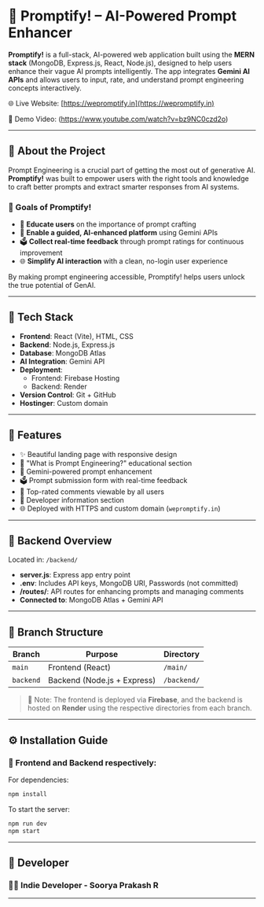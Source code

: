 # 🚀 Promptify! – AI-Powered Prompt Enhancer

**Promptify!** is a full-stack, AI-powered web application built using the **MERN stack** (MongoDB, Express.js, React, Node.js), designed to help users enhance their vague AI prompts intelligently. The app integrates **Gemini AI APIs** and allows users to input, rate, and understand prompt engineering concepts interactively.

🌐 Live Website: [https://wepromptify.in](https://wepromptify.in)   

📌 Demo Video: (https://www.youtube.com/watch?v=bz9NC0czd2o)

---

## 🧠 About the Project

Prompt Engineering is a crucial part of getting the most out of generative AI.  
**Promptify!** was built to empower users with the right tools and knowledge to craft better prompts and extract smarter responses from AI systems.

### 🎯 Goals of Promptify!
- 📘 **Educate users** on the importance of prompt crafting
- 🤖 **Enable a guided, AI-enhanced platform** using Gemini APIs
- 🗳️ **Collect real-time feedback** through prompt ratings for continuous improvement
- 🌐 **Simplify AI interaction** with a clean, no-login user experience

By making prompt engineering accessible, Promptify! helps users unlock the true potential of GenAI.

---

## 🔧 Tech Stack

- **Frontend**: React (Vite), HTML, CSS
- **Backend**: Node.js, Express.js
- **Database**: MongoDB Atlas
- **AI Integration**: Gemini API
- **Deployment**:
  - Frontend: Firebase Hosting
  - Backend: Render
- **Version Control**: Git + GitHub
- **Hostinger**: Custom domain

---

## 📌 Features

- ✨ Beautiful landing page with responsive design
- 📘 "What is Prompt Engineering?" educational section
- 🧠 Gemini-powered prompt enhancement
- 🗳️ Prompt submission form with real-time feedback
- 🌟 Top-rated comments viewable by all users
- 📄 Developer information section
- 🌐 Deployed with HTTPS and custom domain (`wepromptify.in`)

---

## 🔐 Backend Overview

Located in: `/backend/`

- **server.js**: Express app entry point
- **.env**: Includes API keys, MongoDB URI, Passwords (not committed)
- **/routes/**: API routes for enhancing prompts and managing comments
- **Connected to**: MongoDB Atlas + Gemini API

---

## 🔁 Branch Structure

| Branch   | Purpose              | Directory     |
|----------|----------------------|---------------|
| `main`   | Frontend (React)     | `/main/`      |
| `backend`| Backend (Node.js + Express) | `/backend/`   |

> 📌 Note: The frontend is deployed via **Firebase**, and the backend is hosted on **Render** using the respective directories from each branch.

---

## ⚙️ Installation Guide

### 🔵 Frontend and Backend respectively:

For dependencies:
```bash  
npm install
```
To start the server:
```bash
npm run dev
npm start
```

---

## 🚀 Developer

### 👨‍💻 Indie Developer - Soorya Prakash R

---
 
